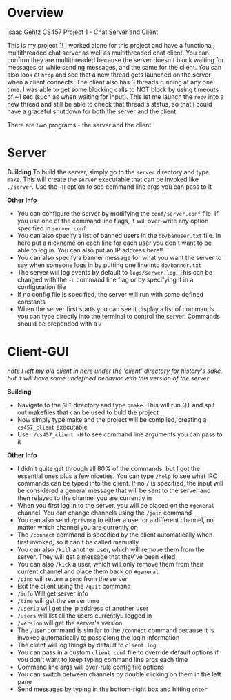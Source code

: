# Overview
Isaac Gentz
CS457
Project 1 - Chat Server and Client

This is my project 1! I worked alone for this project and have a functional, multithreaded chat server as well as multithreaded chat client. You can confirm they are multithreaded because the server doesn't block waiting for messages or while sending messages, and the same for the client. You can also look at `htop` and see that a new thread gets launched on the server when a client connects. The client also has 3 threads running at any one time. I was able to get some blocking calls to NOT block by using timeouts of ~1 sec (such as when waiting for input). This let me launch the `recv` into a new thread and still be able to check that thread's status, so that I could have a graceful shutdown for both the server and the client.

There are two programs - the server and the client. 

# Server
**Building**
To build the server, simply go to the `server` directory and type `make`. 
This will create the `server` executable that can be invoked like `./server`. 
Use the `-H` option to see command line args you can pass to it

**Other Info**

 - You can configure the server by modifying the `conf/server.conf` file. If you use one of the command line flags, it will over-write any option specified in `server.conf`
 - You can also specify a list of banned users in the `db/banuser.txt` file. In here put a nickname on each line for each user you don't want to be able to log in. You can also put an IP address here!!
- You can also specify a banner message for what you want the server to say when someone logs in by putting one line into `db/banner.txt`
- The server will log events by default to `logs/server.log`. This can be changed with the `-L` command line flag or by specifying it in a configuration file
- If no config file is specified, the server will run with some defined constants
- When the server first starts you can see it display a list of commands you can type directly into the terminal to control the server. Commands should be prepended with a `/`


# Client-GUI
*note I left my old client in here under the 'client' directory for history's sake, but it will have some undefined behavior with this version of the server*

**Building**
 - Navigate to the `GUI` directory and type `qmake`. This will run QT and spit out makefiles that can be used to buld the project
 - Now simply type make and the project will be compiled, creating a `cs457_client` executable
 - Use `./cs457_client -H` to see command line arguments you can pass to it

**Other Info**
 - I didn't quite get through all 80% of the commands, but I got the essential ones plus a few niceties. You can type `/help` to see what IRC commands can be typed into the client. If no `/` is specified, the input will be considered a general message that will be sent to the server and then relayed to the channel you are currently in
 - When you first log in to the server, you will be placed on the `#general` channel. You can change channels using the `/join` command
 - You can also send `/privmsg` to either a user or a different channel, no matter which channel you are currently on
 - The `/connect` command is specified by the client automatically when first invoked, so it can't be called manually
 - You can also `/kill` another user, which will remove them from the server. They will get a message that they've been killed
 - You can also `/kick` a user, which will only remove them from their current channel and place them back on `#general`
 - `/ping` will return a `pong` from the server
 - Exit the client using the `/quit` command
 - `/info` Will get server info
 - `/time` will get the server time
 - `/userip` will get the ip address of another user
 - `/users` will list all the users currentlyu logged in
 - `/version` will get the server's version
 - The `/user` command is similar to the `/connect` command because it is invoked automatically to pass along the login information
- The client will log things by default to `client.log`
- You can pass in a custom `client.conf` file to override default options if you don't want to keep typing command line args each time
- Command line args will over-rule config file options
- You can switch between channels by double clicking on them in the left pane
- Send messages by typing in the bottom-right box and hitting `enter`

